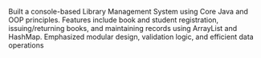 Built a console-based Library Management System using Core Java and OOP principles. Features include book and student registration, issuing/returning books, and maintaining records using ArrayList and HashMap. Emphasized modular design, validation logic, and efficient data operations
